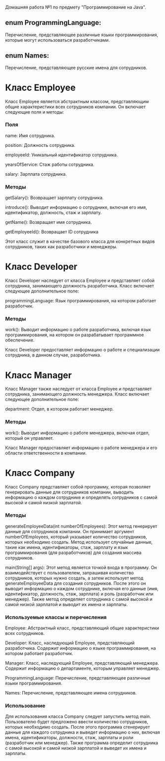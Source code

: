 Домашняя работа №1 по предмету "Программирование на Java". 

## enum ProgrammingLanguage:
Перечисление, представляющее различные языки программирования, которые могут использоваться разработчиками.

## enum Names:
Перечисление, представляющее русские имена для сотрудников.

# Класс Employee
Класс Employee является абстрактным классом, представляющим общие характеристики всех сотрудников компании. Он включает следующие поля и методы:

### Поля

name: Имя сотрудника.

position: Должность сотрудника.

employeeId: Уникальный идентификатор сотрудника.

yearsOfService: Стаж работы сотрудника.

salary: Зарплата сотрудника.

### Методы

getSalary(): Возвращает зарплату сотрудника.

introduce(): Выводит информацию о сотруднике, включая его имя, идентификатор, должность, стаж и зарплату.

getName(): Возвращает имя сотрудника.

getEmployeeId(): Возвращает ID сотрудника

Этот класс служит в качестве базового класса для конкретных видов сотрудников, таких как разработчики и менеджеры.

# Класс Developer

Класс Developer наследует от класса Employee и представляет собой сотрудника, занимающего должность разработчика. Класс включает следующее дополнительное поле:

programmingLanguage: Язык программирования, на котором работает разработчик.

### Методы

work(): Выводит информацию о работе разработчика, включая язык программирования, на котором он разрабатывает программное обеспечение.

Класс Developer предоставляет информацию о работе и специализации сотрудника, в данном случае, разработчика.

# Класс Manager

Класс Manager также наследует от класса Employee и представляет сотрудника, занимающего должность менеджера. Класс включает следующее дополнительное поле:

department: Отдел, в котором работает менеджер.

### Методы

work(): Выводит информацию о работе менеджера, включая отдел, который он управляет.

Класс Manager предоставляет информацию о работе менеджера и его области ответственности в компании.

# Класс Company

Класс Company представляет собой программу, которая позволяет генерировать данные для сотрудников компании, выводить информацию о каждом сотруднике и определять сотрудников с самой высокой и самой низкой зарплатой.

### Методы

generateEmployeeData(int numberOfEmployees): Этот метод генерирует данные для сотрудников компании. Он принимает аргумент numberOfEmployees, который указывает количество сотрудников, которых необходимо создать. Метод использует случайные данные, такие как имена, идентификаторы, стаж, зарплату и язык программирования (для разработчиков) для создания массива сотрудников.

main(String[] args): Этот метод является точкой входа в программу. Он взаимодействует с пользователем, запрашивая количество сотрудников, которых нужно создать, а затем использует метод generateEmployeeData для создания сотрудников. После этого он выводит информацию о каждом сотруднике, включая его данные (имя, идентификатор, должность, стаж, зарплата) и роль (разработчик или менеджер). Также метод определяет сотрудника с самой высокой и самой низкой зарплатой и выводит их имена и зарплаты.

### Используемые классы и перечисления

Employee: Абстрактный класс, представляющий общие характеристики всех сотрудников.

Developer: Класс, наследующий Employee, представляющий разработчика. Содержит информацию о языке программирования, на котором работает разработчик.

Manager: Класс, наследующий Employee, представляющий менеджера. Содержит информацию о департаменте, которым управляет менеджер.

ProgrammingLanguage: Перечисление, представляющее различные языки программирования.

Names: Перечисление, представляющее имена сотрудников.

### Использование

Для использования класса Company следует запустить метод main. Пользователю будет предложено ввести количество сотрудников, которых необходимо создать. После этого программа сгенерирует данные для каждого сотрудника и выведет информацию о них, включая имена, идентификаторы, должности, стаж, зарплаты и роли (разработчик или менеджер). Также программа определит сотрудника с самой высокой и самой низкой зарплатой и выведет их имена и зарплаты.